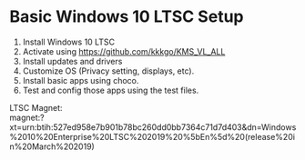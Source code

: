 # Basic Windows 10 LTSC Setup
1. Install Windows 10 LTSC
2. Activate using https://github.com/kkkgo/KMS_VL_ALL
3. Install updates and drivers
4. Customize OS (Privacy setting, displays, etc).
5. Install basic apps using choco.
6. Test and config those apps using the test files.

LTSC Magnet:  
magnet:?xt=urn:btih:527ed958e7b901b78bc260dd0bb7364c71d7d403&dn=Windows%2010%20Enterprise%20LTSC%202019%20%5bEn%5d%20(release%20in%20March%202019)

